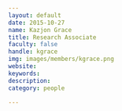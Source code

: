 ```yaml
---
layout: default
date: 2015-10-27
name: Kazjon Grace
title: Research Associate
faculty: false
handle: kgrace
img: images/members/kgrace.png
website: 
keywords: 
description: 
category: people

---
```

